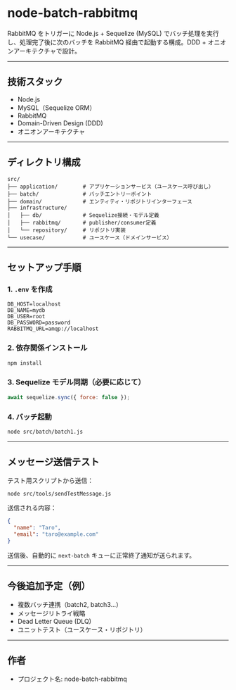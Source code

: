 # node-batch-rabbitmq

RabbitMQ をトリガーに Node.js + Sequelize (MySQL) でバッチ処理を実行し、処理完了後に次のバッチを RabbitMQ 経由で起動する構成。DDD + オニオンアーキテクチャで設計。

---

## 技術スタック

- Node.js
- MySQL（Sequelize ORM）
- RabbitMQ
- Domain-Driven Design (DDD)
- オニオンアーキテクチャ

---

## ディレクトリ構成

```
src/
├── application/        # アプリケーションサービス（ユースケース呼び出し）
├── batch/              # バッチエントリーポイント
├── domain/             # エンティティ・リポジトリインターフェース
├── infrastructure/
│   ├── db/             # Sequelize接続・モデル定義
│   ├── rabbitmq/       # publisher/consumer定義
│   └── repository/     # リポジトリ実装
└── usecase/            # ユースケース（ドメインサービス）
```

---

## セットアップ手順

### 1. `.env` を作成

```env
DB_HOST=localhost
DB_NAME=mydb
DB_USER=root
DB_PASSWORD=password
RABBITMQ_URL=amqp://localhost
```

### 2. 依存関係インストール

```bash
npm install
```

### 3. Sequelize モデル同期（必要に応じて）

```js
await sequelize.sync({ force: false });
```

### 4. バッチ起動

```bash
node src/batch/batch1.js
```

---

## メッセージ送信テスト

テスト用スクリプトから送信：

```bash
node src/tools/sendTestMessage.js
```

送信される内容：

```json
{
  "name": "Taro",
  "email": "taro@example.com"
}
```

送信後、自動的に `next-batch` キューに正常終了通知が送られます。

---

## 今後追加予定（例）

- 複数バッチ連携（batch2, batch3...）
- メッセージリトライ戦略
- Dead Letter Queue (DLQ)
- ユニットテスト（ユースケース・リポジトリ）

---

## 作者

- プロジェクト名: node-batch-rabbitmq

